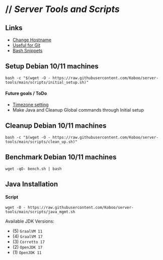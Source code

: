 # // _Server Tools and Scripts_

## Links
* [Change Hostname](docu/CHANGE_HOSTNAME.md)
* [Useful for Git](docu/USEFUL_FOR_GIT.md)
* [Bash Snippets](https://github.com/alexanderepstein/Bash-Snippets)

## Setup Debian 10/11 machines

`bash -c "$(wget -O - https://raw.githubusercontent.com/Koboo/server-tools/main/scripts/initial_setup.sh)"`

#### Future goals / ToDo
* [Timezone setting](https://linuxize.com/post/how-to-set-or-change-timezone-on-debian-10/)
* Make Java and Cleanup Global commands through Initial setup

## Cleanup Debian 10/11 machines

`bash -c "$(wget -O - https://raw.githubusercontent.com/Koboo/server-tools/main/scripts/clean_up.sh)"`

## Benchmark Debian 10/11 machines

`wget -qO- bench.sh | bash`

## Java Installation

#### Script

`wget -O - https://raw.githubusercontent.com/Koboo/server-tools/main/scripts/java_mgmt.sh`

Available JDK Versions:

* (5) ``GraalVM 11``
* (4) ``GraalVM 17``
* (3) ``Corretto 17``
* (2) ``OpenJDK 17``
* (1) ``OpenJDK 11``
